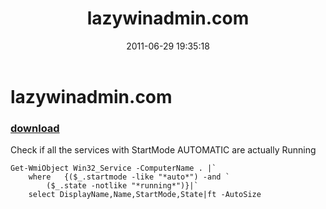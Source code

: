 ﻿---
pid:            2758
poster:         Xavier C
title:          lazywinadmin.com
date:           2011-06-29 19:35:18
format:         posh
parent:         0
parent:         0

---

# lazywinadmin.com

### [download](2758.ps1)

Check if all the services with StartMode AUTOMATIC are actually Running

```posh
Get-WmiObject Win32_Service -ComputerName . |`
	where 	{($_.startmode -like "*auto*") -and `
		($_.state -notlike "*running*")}|`
	select DisplayName,Name,StartMode,State|ft -AutoSize
```
